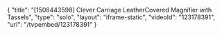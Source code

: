 {
    "title": "[1508443598] Clever Carriage LeatherCovered Magnifier with Tassels",
    "type": "solo",
    "layout": "iframe-static",
    "videoId": "123178391",
    "url": "\/tvpembed\/123178391"
}